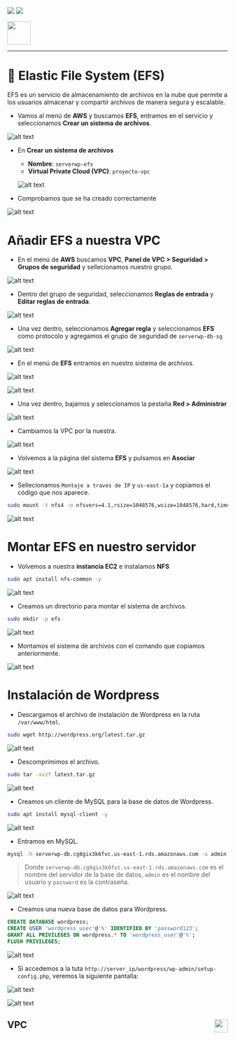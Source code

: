 ![](/.resGen/_bannerD.png#gh-dark-mode-only)
![](/.resGen/_bannerL.png#gh-light-mode-only)

<a href="/aws/readme.md"><img src="/.resGen/_back.svg" width="52.5"></a>

---

# 📂 Elastic File System (EFS)

EFS es un servicio de almacenamiento de archivos en la nube que permite a los usuarios almacenar y compartir archivos de manera segura y escalable.

- Vamos al menú de **AWS** y buscamos **EFS**, entramos en el servicio y seleccionamos **Crear un sistema de archivos**.

![alt text](image.png)

- En **Crear un sistema de archivos**
  - **Nombre**: `serverwp-efs`
  - **Virtual Private Cloud (VPC)**: `proyecto-vpc`
  
  ![alt text](image-1.png)

- Comprobamos que se ha creado correctamente

![alt text](image-2.png)

# Añadir EFS a nuestra VPC

- En el menú de **AWS** buscamos **VPC**, **Panel de VPC > Seguridad > Grupos de seguridad** y sellecionamos nuestro grupo.

![alt text](image-3.png)

- Dentro del grupo de seguridad, seleccionamos **Reglas de entrada** y **Editar reglas de entrada**.

![alt text](image-4.png)

- Una vez dentro, seleccionamos **Agregar regla** y seleccionamos **EFS** como protocolo y agregamos el grupo de seguridad de `serverwp-db-sg` 

![alt text](image-5.png)

- En el menú de **EFS** entramos en nuestro sistema de archivos.

![alt text](image-6.png)

![alt text](image-7.png)

- Una vez dentro, bajamos y seleccionamos la pestaña **Red > Administrar**

![alt text](image-8.png)

- Cambiamos la VPC por la nuestra.

![alt text](image-9.png)

- Volvemos a la página del sistema **EFS** y pulsamos en **Asociar**

![alt text](image-10.png)

- Sellecionamos `Montaje a traves de IP` y `us-east-1a` y copiamos el código que nos aparece.

```bash
sudo mount -t nfs4 -o nfsvers=4.1,rsize=1048576,wsize=1048576,hard,timeo=600,retrans=2,noresvport 10.0.143.226:/ efs
```

![alt text](image-11.png)

# Montar EFS en nuestro servidor

- Volvemos a nuestra **instancia EC2** e instalamos **NFS**

```bash
sudo apt install nfs-common -y
```

![alt text](image-12.png)

- Creamos un directorio para montar el sistema de archivos.

```bash
sudo mkdir -p efs
```

![alt text](image-13.png)

- Montamos el sistema de archivos con el comando que copiamos anteriormente.

![alt text](image-14.png)

# Instalación de Wordpress

- Descargamos el archivo de instalación de Wordpress en la ruta `/var/www/html`.

```bash
sudo wget http://wordpress.org/latest.tar.gz
```

![alt text](image-15.png)

- Descomprimimos el archivo.

```bash
sudo tar -xvzf latest.tar.gz
```

![alt text](image-16.png)

- Creamos un cliente de MySQL para la base de datos de Wordpress.

```bash
sudo apt install mysql-client -y
```

![alt text](image-17.png)

- Entramos en MySQL.

```bash
mysql -h serverwp-db.cg8gix3k6fvc.us-east-1.rds.amazonaws.com -u admin -p
```

> Donde `serverwp-db.cg8gix3k6fvc.us-east-1.rds.amazonaws.com` es el nombre del servidor de la base de datos, `admin` es el nombre del usuario y `password` es la contraseña.

![alt text](image-18.png)

- Creamos una nueva base de datos para Wordpress.

```sql
CREATE DATABASE wordpress;
CREATE USER 'wordpress_user'@'%' IDENTIFIED BY 'password123';
GRANT ALL PRIVILEGES ON wordpress.* TO 'wordpress_user'@'%';
FLUSH PRIVILEGES;
```

![alt text](image-19.png)

- Si accedemos a la tuta `http://server_ip/wordpress/wp-admin/setup-config.php`, veremos la siguiente pantalla:

![alt text](image-20.png)

![alt text](image-21.png)

## VPC <a href="../1.vpc/readme.md"><img src="/.resGen/_arrow.svg" width="30" align="right"></a>